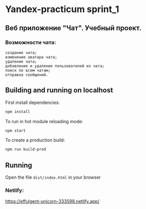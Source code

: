 # Yandex-practicum sprint_1
## Веб приложение "Чат". Учебный проект.
### Возможности чата:
```
создание чата;
изменение аватара чата;
удаление чата;
добавление и удаление пользователей из чата;
поиск по всем чатам;
отправка сообщений.
```

## Building and running on localhost
First install dependencies:


```sh
npm install
```

To run in hot module reloading mode:

```sh
npm start
```

To create a production build:

```sh
npm run build-prod
```

## Running

Open the file `dist/index.html` in your browser

### Netlify:
https://effulgent-unicorn-333598.netlify.app/